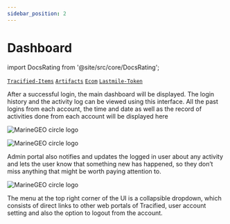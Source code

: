```yaml
---
sidebar_position: 2
---
```


# Dashboard

import DocsRating from '@site/src/core/DocsRating';

[`Tracified-Items`](./tracifiedItems) [`Artifacts`](./artifactDetails) [`Ecom`](./Ecom) [`Lastmile-Token`](./LastmileToken)

After a successful login, the main dashboard will be displayed. The login history and the activity log can be viewed using this interface. All the past logins from each account, the time and date as well as the record of activities done from each account will be displayed here

![MarineGEO circle logo](../../static/img/dash1.png "MarineGEO logo")

![MarineGEO circle logo](../../static/img/dash2.png "MarineGEO logo")

Admin portal also notifies and updates the logged in user about any activity and lets the user know that something new has happened, so they don’t miss anything that might be worth paying attention to.

![MarineGEO circle logo](../../static/img/dash3.png "MarineGEO logo")

The menu at the top right corner of the UI is a collapsible dropdown, which consists of direct links to other web portals of Tracified, user account setting and also the option to logout from the account.

<DocsRating pageName="dashboard" />
